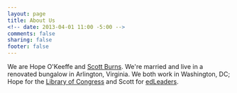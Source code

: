 ```yaml
---
layout: page
title: About Us
<!-- date: 2013-04-01 11:00 -5:00 -->
comments: false
sharing: false
footer: false
---
```


We are Hope O'Keeffe and [Scott Burns](/scott).  We're married and live in a
renovated bungalow in Arlington, Virginia.  We both work in Washington, DC;
Hope for the [Library of Congress](http://www.loc.gov) and Scott for
[edLeaders](http://www.edleaders.org).
